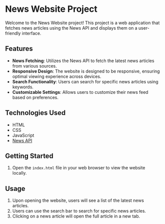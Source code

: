 # News Website Project

Welcome to the News Website project! This project is a web application that fetches news articles using the News API and displays them on a user-friendly interface.

## Features

- **News Fetching**: Utilizes the News API to fetch the latest news articles from various sources.
- **Responsive Design**: The website is designed to be responsive, ensuring optimal viewing experience across devices.
- **Search Functionality**: Users can search for specific news articles using keywords.
- **Customizable Settings**: Allows users to customize their news feed based on preferences.

## Technologies Used

- HTML
- CSS
- JavaScript
- [News API](https://newsapi.org/)

## Getting Started

 1. Open the `index.html` file in your web browser to view the website locally.

## Usage

1. Upon opening the website, users will see a list of the latest news articles.
2. Users can use the search bar to search for specific news articles.
3. Clicking on a news article will open the full article in a new tab.
